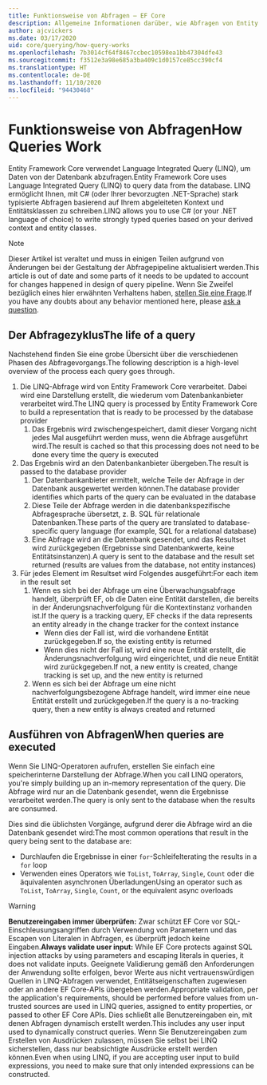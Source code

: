 ```yaml
---
title: Funktionsweise von Abfragen – EF Core
description: Allgemeine Informationen darüber, wie Abfragen von Entity Framework Core intern kompiliert und ausgeführt werden
author: ajcvickers
ms.date: 03/17/2020
uid: core/querying/how-query-works
ms.openlocfilehash: 7b3014cf64f8467ccbec10598ea1bb47304dfe43
ms.sourcegitcommit: f3512e3a98e685a3ba409c1d0157ce85cc390cf4
ms.translationtype: HT
ms.contentlocale: de-DE
ms.lasthandoff: 11/10/2020
ms.locfileid: "94430468"
---
```

# <a name="how-queries-work"></a><span data-ttu-id="7b72a-103">Funktionsweise von Abfragen</span><span class="sxs-lookup"><span data-stu-id="7b72a-103">How Queries Work</span></span>

<span data-ttu-id="7b72a-104">Entity Framework Core verwendet Language Integrated Query (LINQ), um Daten von der Datenbank abzufragen.</span><span class="sxs-lookup"><span data-stu-id="7b72a-104">Entity Framework Core uses Language Integrated Query (LINQ) to query data from the database.</span></span> <span data-ttu-id="7b72a-105">LINQ ermöglicht Ihnen, mit C# (oder Ihrer bevorzugten .NET-Sprache) stark typisierte Abfragen basierend auf Ihrem abgeleiteten Kontext und Entitätsklassen zu schreiben.</span><span class="sxs-lookup"><span data-stu-id="7b72a-105">LINQ allows you to use C# (or your .NET language of choice) to write strongly typed queries based on your derived context and entity classes.</span></span>

> [!NOTE]
> <span data-ttu-id="7b72a-106">Dieser Artikel ist veraltet und muss in einigen Teilen aufgrund von Änderungen bei der Gestaltung der Abfragepipeline aktualisiert werden.</span><span class="sxs-lookup"><span data-stu-id="7b72a-106">This article is out of date and some parts of it needs to be updated to account for changes happened in design of query pipeline.</span></span> <span data-ttu-id="7b72a-107">Wenn Sie Zweifel bezüglich eines hier erwähnten Verhaltens haben, [stellen Sie eine Frage](https://github.com/dotnet/efcore/issues/new/choose).</span><span class="sxs-lookup"><span data-stu-id="7b72a-107">If you have any doubts about any behavior mentioned here, please [ask a question](https://github.com/dotnet/efcore/issues/new/choose).</span></span>

## <a name="the-life-of-a-query"></a><span data-ttu-id="7b72a-108">Der Abfragezyklus</span><span class="sxs-lookup"><span data-stu-id="7b72a-108">The life of a query</span></span>

<span data-ttu-id="7b72a-109">Nachstehend finden Sie eine grobe Übersicht über die verschiedenen Phasen des Abfragevorgangs.</span><span class="sxs-lookup"><span data-stu-id="7b72a-109">The following description is a high-level overview of the process each query goes through.</span></span>

1. <span data-ttu-id="7b72a-110">Die LINQ-Abfrage wird von Entity Framework Core verarbeitet. Dabei wird eine Darstellung erstellt, die wiederum vom Datenbankanbieter verarbeitet wird.</span><span class="sxs-lookup"><span data-stu-id="7b72a-110">The LINQ query is processed by Entity Framework Core to build a representation that is ready to be processed by the database provider</span></span>
   1. <span data-ttu-id="7b72a-111">Das Ergebnis wird zwischengespeichert, damit dieser Vorgang nicht jedes Mal ausgeführt werden muss, wenn die Abfrage ausgeführt wird.</span><span class="sxs-lookup"><span data-stu-id="7b72a-111">The result is cached so that this processing does not need to be done every time the query is executed</span></span>
2. <span data-ttu-id="7b72a-112">Das Ergebnis wird an den Datenbankanbieter übergeben.</span><span class="sxs-lookup"><span data-stu-id="7b72a-112">The result is passed to the database provider</span></span>
   1. <span data-ttu-id="7b72a-113">Der Datenbankanbieter ermittelt, welche Teile der Abfrage in der Datenbank ausgewertet werden können.</span><span class="sxs-lookup"><span data-stu-id="7b72a-113">The database provider identifies which parts of the query can be evaluated in the database</span></span>
   2. <span data-ttu-id="7b72a-114">Diese Teile der Abfrage werden in die datenbankspezifische Abfragesprache übersetzt, z. B. SQL für relationale Datenbanken.</span><span class="sxs-lookup"><span data-stu-id="7b72a-114">These parts of the query are translated to database-specific query language (for example, SQL for a relational database)</span></span>
   3. <span data-ttu-id="7b72a-115">Eine Abfrage wird an die Datenbank gesendet, und das Resultset wird zurückgegeben (Ergebnisse sind Datenbankwerte, keine Entitätsinstanzen).</span><span class="sxs-lookup"><span data-stu-id="7b72a-115">A query is sent to the database and the result set returned (results are values from the database, not entity instances)</span></span>
3. <span data-ttu-id="7b72a-116">Für jedes Element im Resultset wird Folgendes ausgeführt:</span><span class="sxs-lookup"><span data-stu-id="7b72a-116">For each item in the result set</span></span>
   1. <span data-ttu-id="7b72a-117">Wenn es sich bei der Abfrage um eine Überwachungsabfrage handelt, überprüft EF, ob die Daten eine Entität darstellen, die bereits in der Änderungsnachverfolgung für die Kontextinstanz vorhanden ist.</span><span class="sxs-lookup"><span data-stu-id="7b72a-117">If the query is a tracking query, EF checks if the data represents an entity already in the change tracker for the context instance</span></span>
      * <span data-ttu-id="7b72a-118">Wenn dies der Fall ist, wird die vorhandene Entität zurückgegeben.</span><span class="sxs-lookup"><span data-stu-id="7b72a-118">If so, the existing entity is returned</span></span>
      * <span data-ttu-id="7b72a-119">Wenn dies nicht der Fall ist, wird eine neue Entität erstellt, die Änderungsnachverfolgung wird eingerichtet, und die neue Entität wird zurückgegeben.</span><span class="sxs-lookup"><span data-stu-id="7b72a-119">If not, a new entity is created, change tracking is set up, and the new entity is returned</span></span>
   2. <span data-ttu-id="7b72a-120">Wenn es sich bei der Abfrage um eine nicht nachverfolgungsbezogene Abfrage handelt, wird immer eine neue Entität erstellt und zurückgegeben.</span><span class="sxs-lookup"><span data-stu-id="7b72a-120">If the query is a no-tracking query, then a new entity is always created and returned</span></span>

## <a name="when-queries-are-executed"></a><span data-ttu-id="7b72a-121">Ausführen von Abfragen</span><span class="sxs-lookup"><span data-stu-id="7b72a-121">When queries are executed</span></span>

<span data-ttu-id="7b72a-122">Wenn Sie LINQ-Operatoren aufrufen, erstellen Sie einfach eine speicherinterne Darstellung der Abfrage.</span><span class="sxs-lookup"><span data-stu-id="7b72a-122">When you call LINQ operators, you're simply building up an in-memory representation of the query.</span></span> <span data-ttu-id="7b72a-123">Die Abfrage wird nur an die Datenbank gesendet, wenn die Ergebnisse verarbeitet werden.</span><span class="sxs-lookup"><span data-stu-id="7b72a-123">The query is only sent to the database when the results are consumed.</span></span>

<span data-ttu-id="7b72a-124">Dies sind die üblichsten Vorgänge, aufgrund derer die Abfrage wird an die Datenbank gesendet wird:</span><span class="sxs-lookup"><span data-stu-id="7b72a-124">The most common operations that result in the query being sent to the database are:</span></span>

* <span data-ttu-id="7b72a-125">Durchlaufen die Ergebnisse in einer `for`-Schleife</span><span class="sxs-lookup"><span data-stu-id="7b72a-125">Iterating the results in a `for` loop</span></span>
* <span data-ttu-id="7b72a-126">Verwenden eines Operators wie `ToList`, `ToArray`, `Single`, `Count` oder die äquivalenten asynchronen Überladungen</span><span class="sxs-lookup"><span data-stu-id="7b72a-126">Using an operator such as `ToList`, `ToArray`, `Single`, `Count`, or the equivalent async overloads</span></span>

> [!WARNING]  
> <span data-ttu-id="7b72a-127">**Benutzereingaben immer überprüfen:** Zwar schützt EF Core vor SQL-Einschleusungsangriffen durch Verwendung von Parametern und das Escapen von Literalen in Abfragen, es überprüft jedoch keine Eingaben.</span><span class="sxs-lookup"><span data-stu-id="7b72a-127">**Always validate user input:** While EF Core protects against SQL injection attacks by using parameters and escaping literals in queries, it does not validate inputs.</span></span> <span data-ttu-id="7b72a-128">Geeignete Validierung gemäß den Anforderungen der Anwendung sollte erfolgen, bevor Werte aus nicht vertrauenswürdigen Quellen in LINQ-Abfragen verwendet, Entitätseigenschaften zugewiesen oder an andere EF Core-APIs übergeben werden.</span><span class="sxs-lookup"><span data-stu-id="7b72a-128">Appropriate validation, per the application's requirements, should be performed before values from un-trusted sources are used in LINQ queries, assigned to entity properties, or passed to other EF Core APIs.</span></span> <span data-ttu-id="7b72a-129">Dies schließt alle Benutzereingaben ein, mit denen Abfragen dynamisch erstellt werden.</span><span class="sxs-lookup"><span data-stu-id="7b72a-129">This includes any user input used to dynamically construct queries.</span></span> <span data-ttu-id="7b72a-130">Wenn Sie Benutzereingaben zum Erstellen von Ausdrücken zulassen, müssen Sie selbst bei LINQ sicherstellen, dass nur beabsichtigte Ausdrücke erstellt werden können.</span><span class="sxs-lookup"><span data-stu-id="7b72a-130">Even when using LINQ, if you are accepting user input to build expressions, you need to make sure that only intended expressions can be constructed.</span></span>
